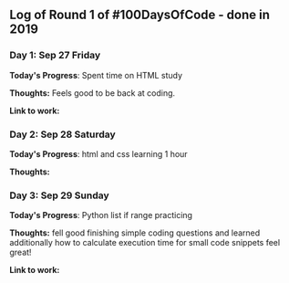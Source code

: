 
## Log of Round 1 of #100DaysOfCode - done in 2019

### Day 1: Sep 27 Friday

**Today's Progress**: Spent time on HTML study

**Thoughts:** Feels good to be back at coding.

**Link to work:**

### Day 2:  Sep 28 Saturday

**Today's Progress**: html and css learning 1 hour

**Thoughts:** 

### Day 3:  Sep 29 Sunday

**Today's Progress**: Python list if range practicing

**Thoughts:** fell good finishing simple coding questions and learned additionally how to calculate execution time for small code snippets feel great!

**Link to work:** 

